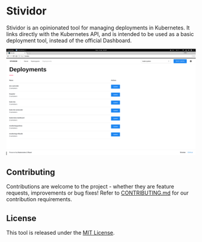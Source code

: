 Stividor
========

Stividor is an opinionated tool for managing deployments in Kubernetes. It links directly with the Kubernetes API, and
is intended to be used as a basic deployment tool, instead of the official Dashboard.

![Deployments](docs/img/screenshot-deployments.png)


## Contributing

Contributions are welcome to the project - whether they are feature requests, improvements or bug fixes! Refer to
[CONTRIBUTING.md](CONTRIBUTING.md) for our contribution requirements.

## License

This tool is released under the [MIT License](http://opensource.org/licenses/mit-license.php).